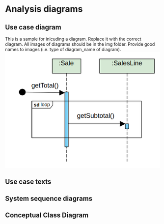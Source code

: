 # Analysis diagrams

## Use case diagram

This is a sample for inlcuding a diagram. Replace it with the correct diagram. All images of diagrams should be in the img folder. Provide good names to images (i.e. type of diagram_name of diagram).
![Sequence Diagram for getTotal](img/SD_getTotal.png)

## Use case texts

## System sequence diagrams

## Conceptual Class Diagram

